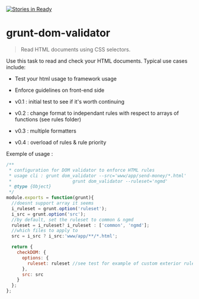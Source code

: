 [![Stories in Ready](https://badge.waffle.io/Wardormeur/grunt-dom-munger.png?label=ready&title=Ready)](https://waffle.io/Wardormeur/grunt-dom-munger)
# grunt-dom-validator

> Read HTML documents using CSS selectors.

Use this task to read and check your HTML documents.  Typical use cases include:

* Test your html usage to framework usage
* Enforce guidelines on front-end side

* v0.1 : initial test to see if it's worth continuing
* v0.2 : change format to independant rules with respect to arrays of functions (see rules folder)
* v0.3 : multiple formatters
* v0.4 : overload of rules & rule priority

Exemple of usage :
```javascript
/**
 * configuration for DOM validator to enforce HTML rules
 * usage cli : grunt dom_validator --src='www/app/send-money/*.html'
 * 						 grunt dom_validator --ruleset='ngmd'
 * @type {Object}
 */
module.exports = function(grunt){
  //doesnt support array it seems
  i_ruleset = grunt.option('ruleset');
  i_src = grunt.option('src');
  //by default, set the ruleset to common & ngmd
  ruleset = i_ruleset? i_ruleset : ['common', 'ngmd'];
  //which files to apply to
  src = i_src ? i_src:'www/app/**/*.html';

  return {
    checkDOM: {
      options: {
        ruleset: ruleset //see test for example of custom exterior ruleset
      },
      src: src
    }
  };
};
```
